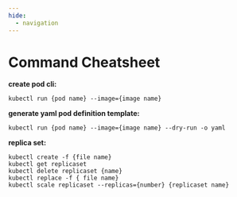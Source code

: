 ```yaml
---
hide:
  - navigation
---
```


# Command Cheatsheet

**create pod cli:**
```
kubectl run {pod name} --image={image name}
```

**generate yaml pod definition template:**
```
kubectl run {pod name} --image={image name} --dry-run -o yaml
```

**replica set:**
```
kubectl create -f {file name}
kubectl get replicaset
kubectl delete replicaset {name}
kubectl replace -f { file name}
kubectl scale replicaset --replicas={number} {replicaset name}
```
